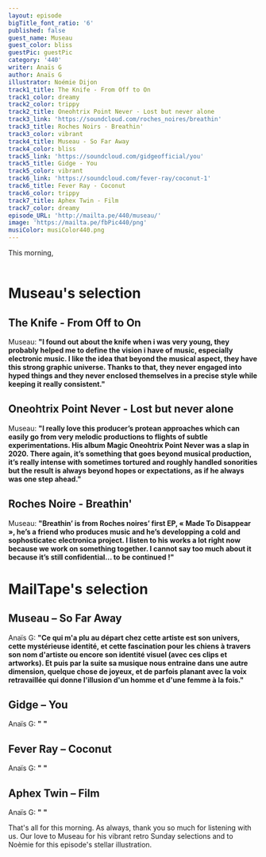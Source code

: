 ```yaml
---
layout: episode
bigTitle_font_ratio: '6'
published: false
guest_name: Museau
guest_color: bliss
guestPic: guestPic
category: '440'
writer: Anaïs G
author: Anaïs G
illustrator: Noémie Dijon
track1_title: The Knife - From Off to On
track1_color: dreamy
track2_color: trippy
track2_title: Oneohtrix Point Never - Lost but never alone
track3_link: 'https://soundcloud.com/roches_noires/breathin'
track3_title: Roches Noirs - Breathin'
track3_color: vibrant
track4_title: Museau - So Far Away
track4_color: bliss
track5_link: 'https://soundcloud.com/gidgeofficial/you'
track5_title: Gidge - You
track5_color: vibrant
track6_link: 'https://soundcloud.com/fever-ray/coconut-1'
track6_title: Fever Ray - Coconut
track6_color: trippy
track7_title: Aphex Twin - Film
track7_color: dreamy
episode_URL: 'http://mailta.pe/440/museau/'
image: 'https://mailta.pe/fbPic440/png'
musiColor: musiColor440.png
---
```

This morning, 
<br><br>

</p>

# Museau's selection

## The Knife - From Off to On
Museau: **"**I found out about the knife when i was very young, they probably helped me to define the vision i have of music, especially electronic music. I like the idea that beyond the musical aspect, they have this strong graphic universe. Thanks to that, they never engaged into hyped things and they never enclosed themselves in a precise style while keeping it really consistent.**"**

## Oneohtrix Point Never - Lost but never alone
Museau: **"**I really love this producer’s protean approaches which can easily go from very melodic productions to flights of subtle experimentations. His album Magic Oneohtrix Point Never was a slap in 2020. There again, it’s something that goes beyond musical production, it’s really intense with sometimes tortured and roughly handled sonorities but the result is always beyond hopes or expectations, as if he always was one step ahead.**"**

## Roches Noire -  Breathin'
Museau: **"**Breathin’ is from Roches noires’ first EP, « Made To Disappear », he’s a friend who produces music and he’s developping a cold and sophosticatec electronica project. I listen to his works a lot right now because we work on something together. I cannot say too much about it because it’s still confidential… to be continued !**"**

# MailTape's selection

## Museau  – So Far Away
Anaïs G: **"**Ce qui m'a plu au départ chez cette artiste est son univers, cette mystérieuse identité, et cette fascination pour les chiens à travers son nom d'artiste ou encore son identité visuel (avec ces clips et artworks). Et puis par la suite sa musique nous entraine dans une autre dimension, quelque chose de joyeux, et de parfois planant avec la voix retravaillée qui donne l'illusion d'un homme et d'une femme à la fois.**"**

## Gidge – You
Anaïs G: **"** **"**

## Fever Ray – Coconut
Anaïs G: **"** **"**

## Aphex Twin – Film
Anaïs G: **"** **"**

<p id="outroduction">That's all for this morning. As always, thank you so much for listening with us. Our love to Museau for his vibrant retro Sunday selections and to Noèmie for this episode's stellar illustration.</p>
